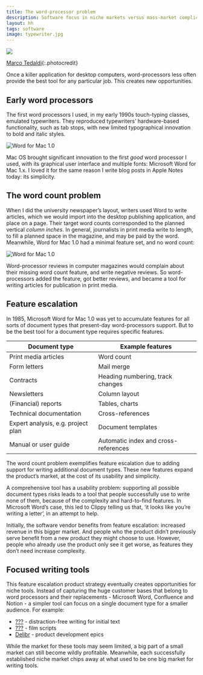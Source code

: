 ```yaml
---
title: The word-processor problem
description: Software focus in niche markets versus mass-market complication
layout: hh
tags: software
image: typewriter.jpg
---
```


![](typewriter.jpg)

[Marco Tedaldi](https://www.flickr.com/photos/kruemi/3391634807){:.photocredit}

Once a killer application for desktop computers, word-processors less often provide the best tool for any particular job.
This creates new opportunities.

## Early word processors

The first word processors I used, in my early 1990s touch-typing classes, emulated typewriters.
They reproduced typewriters’ hardware-based functionality, such as tab stops,
with new limited typographical innovation to bold and italic styles.

![Word for Mac 1.0](word-mac-1.0.webp)

Mac OS brought significant innovation to the first _good_ word processor I used,
with its graphical user interface and multiple fonts: Microsoft Word for Mac 1.x.
I loved it for the same reason I write blog posts in Apple Notes today: its simplicity.

## The word count problem

When I did the university newspaper’s layout, writers used Word to write articles, which we would import into the desktop publishing application, and place on a page.
Their target word counts corresponded to the planned vertical _column inches_.
In general, journalists in print media write to length, to fill a planned space in the magazine, and may be paid by the word.
Meanwhile, Word for Mac 1.0 had a minimal feature set, and no word count:

![Word for Mac 1.0](word-mac-1.0-menus.webp)

Word-processor reviews in computer magazines would complain about their missing word count feature, and write negative reviews.
So word-processors added the feature, got better reviews, and became a tool for writing articles for publication in print media.

## Feature escalation

In 1985, Microsoft Word for Mac 1.0 was yet to accumulate features for all sorts of document types that present-day word-processors support.
But to be the best tool for a document type requires specific features.

| Document type                      | Example features                      |
| ---------------------------------- | ------------------------------------- |
| Print media articles               | Word count                            |
| Form letters                       | Mail merge                            |
| Contracts                          | Heading numbering, track changes      |
| Newsletters                        | Column layout                         |
| (Financial) reports                | Tables, charts                        |
| Technical documentation            | Cross-references                      |
| Expert analysis, e.g. project plan | Document templates                    |
| Manual or user guide               | Automatic index and cross-references  |

The word count problem exemplifies feature escalation due to adding support for writing additional document types.
These new features expand the product’s market, at the cost of its usability and simplicity.

A comprehensive tool has a usability problem: supporting all possible document types risks leads to a tool that people successfully use to write none of them, because of the complexity and hard-to-find features.
In Microsoft Word’s case, this led to Clippy telling us that, ‘it looks like you’re writing a letter’, in an attempt to help.

Initially, the software vendor benefits from feature escalation: increased revenue in this bigger market.
And people who the product didn’t previously serve benefit from a new product they might choose to use.
However, people who already use the product only see it get worse, as features they don’t need increase complexity.

## Focused writing tools

This feature escalation product strategy eventually creates opportunities for niche tools.
Instead of capturing the huge customer bases that belong to word processors and their replacements - Microsoft Word, Confluence and Notion - a simpler tool can focus on a single document type for a smaller audience.
For example:

* [???]() - distraction-free writing for initial text
* [???]() - film scripts
* [Delibr](delibr-views) - product development epics

While the market for these tools may seem limited, a big part of a small market can still become wildly profitable.
Meanwhile, each successfully established niche market chips away at what used to be one big market for writing tools.
